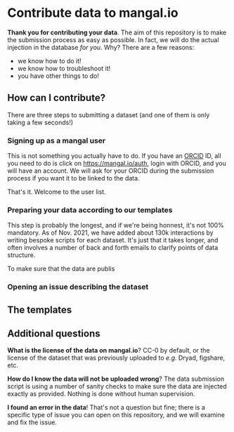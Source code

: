 # Contribute data to mangal.io

**Thank you for contributing your data**. The aim of this repository is to make the submission process as easy as possible. In fact, we will do the actual injection in the database *for you*. Why? There are a few reasons:

- we know how to do it!
- we know how to troubleshoot it!
- you have other things to do!

## How can I contribute?

There are three steps to submitting a dataset (and one of them is only taking a few seconds!)

### Signing up as a mangal user

This is not something you actually have to do. If you have an [ORCID](https://orcid.org/) ID, all you need to do is click on <https://mangal.io/auth>, login with ORCID, and you will have an account. We will ask for your ORCID during the submission process if you want it to be linked to the data.

That's it. Welcome to the user list.

### Preparing your data according to our templates

This step is probably the longest, and if we're being honnest, it's not 100% mandatory. As of Nov. 2021, we have added about 130k interactions by writing bespoke scripts for each dataset. It's just that it takes longer, and often involves a number of back and forth emails to clarify points of data structure.

To make sure that the data are publis

### Opening an issue describing the dataset

## The templates

## Additional questions

**What is the license of the data on mangal.io**? CC-0 by default, or the license of the dataset that was previously uploaded to *e.g.* Dryad, figshare, etc.

**How do I know the data will not be uploaded wrong**? The data submission script is using a number of sanity checks to make sure the data are injected exactly as provided. Nothing is done without human supervision.

**I found an error in the data**! That's not a question but fine; there is a specific type of issue you can open on this repository, and we will examine and fix the issue.
